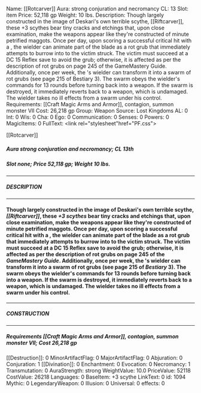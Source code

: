 Name: [[Rotcarver]]
Aura: strong conjuration and necromancy
CL: 13
Slot: item
Price: 52,118 gp
Weight: 10 lbs.
Description: Though largely constructed in the image of Deskari's own terrible scythe, [[Riftcarver]], these +3 scythes bear tiny cracks and etchings that, upon close examination, make the weapons appear like they're constructed of minute petrified maggots. Once per day, upon scoring a successful critical hit with a , the wielder can animate part of the blade as a rot grub that immediately attempts to burrow into to the victim struck. The victim must succeed at a DC 15 Reflex save to avoid the grub; otherwise, it is affected as per the description of rot grubs on page 245 of the GameMastery Guide. Additionally, once per week, the 's wielder can transform it into a swarm of rot grubs (see page 215 of Bestiary 3). The swarm obeys the wielder's commands for 13 rounds before turning back into a weapon. If the swarm is destroyed, it immediately reverts back to a weapon, which is undamaged. The wielder takes no ill effects from a swarm under his control.
Requirements: [[Craft Magic Arms and Armor]], contagion, summon monster VII
Cost: 26,218 gp
Group: Weapon
Source: Lost Kingdoms
AL: 0
Int: 0
Wis: 0
Cha: 0
Ego: 0
Communication: 0
Senses: 0
Powers: 0
MagicItems: 0
FullText: <link rel="stylesheet"href="PF.css"><div class="heading"><p class="alignleft">[[Rotcarver]]</p><div style="clear: both;"></div></div><div><h5><b>Aura </b>strong conjuration and necromancy; <b>CL </b>13th</h5><h5><b>Slot </b>none; <b>Price </b>52,118 gp; <b>Weight </b>10 lbs.</h5></div><hr/><div><h5><b>DESCRIPTION</b></h5></div><hr/><div><h4><p>Though largely constructed in the image of Deskari's own terrible scythe, <i>[[Riftcarver]]</i>, these <i>+3 scythes</i> bear tiny cracks and etchings that, upon close examination, make the weapons appear like they're constructed of minute petrified maggots. Once per day, upon scoring a successful critical hit with a , the wielder can animate part of the blade as a rot grub that immediately attempts to burrow into to the victim struck. The victim must succeed at a DC 15 Reflex save to avoid the grub; otherwise, it is affected as per the description of rot grubs on page 245 of the <i>GameMastery Guide</i>. Additionally, once per week, the 's wielder can transform it into a swarm of rot grubs (see page 215 of <i>Bestiary</i> 3). The swarm obeys the wielder's commands for 13 rounds before turning back into a weapon. If the swarm is destroyed, it immediately reverts back to a weapon, which is undamaged. The wielder takes no ill effects from a swarm under his control.</p></h4></div><hr/><div><h5><b>CONSTRUCTION</b></h5></div><hr/><div><h5><b>Requirements </b>[[Craft Magic Arms and Armor]], <i>contagion</i>, <i>summon monster VII</i>; <b>Cost </b>26,218 gp</h5></div>
[[Destruction]]: 0
MinorArtifactFlag: 0
MajorArtifactFlag: 0
Abjuration: 0
Conjuration: 1
[[Divination]]: 0
Enchantment: 0
Evocation: 0
Necromancy: 1
Transmutation: 0
AuraStrength: strong
WeightValue: 10.0
PriceValue: 52118
CostValue: 26218
Languages: 0
BaseItem: +3 scythe
LinkText: 0
id: 1094
Mythic: 0
LegendaryWeapon: 0
Illusion: 0
Universal: 0
effects: 0
